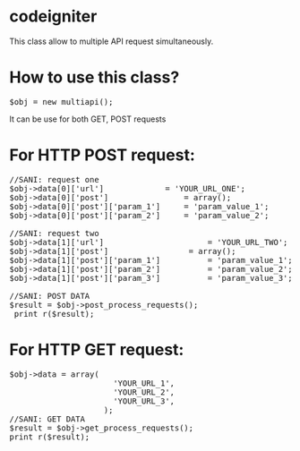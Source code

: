# codeigniter
This class allow to multiple API request simultaneously.

# How to use this class?
<pre>
$obj = new multiapi();
</pre>

It can be use for both GET, POST requests

# For HTTP POST request:

<pre>
//SANI: request one
$obj->data[0]['url'] 	 	     = 'YOUR_URL_ONE';
$obj->data[0]['post'] 	             = array();
$obj->data[0]['post']['param_1']     = 'param_value_1';
$obj->data[0]['post']['param_2']     = 'param_value_2';

//SANI: request two
$obj->data[1]['url'] 	 	 	          = 'YOUR_URL_TWO';
$obj->data[1]['post'] 			  	  = array();
$obj->data[1]['post']['param_1']   		  = 'param_value_1';
$obj->data[1]['post']['param_2']  	  	  = 'param_value_2';
$obj->data[1]['post']['param_3']	  	  = 'param_value_3';

//SANI: POST DATA	
$result = $obj->post_process_requests();
 print_r($result);
</pre>



# For HTTP GET request:
<pre>
$obj->data = array(
					  'YOUR_URL_1',
					  'YOUR_URL_2',
					  'YOUR_URL_3',
					);
//SANI: GET DATA	
$result = $obj->get_process_requests();
print_r($result);
</pre>
